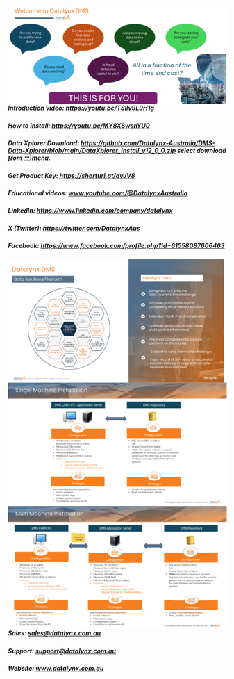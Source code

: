 [<img src="https://github.com/Datalynx-Australia/DMS-Data-Xplorer/blob/main/IntroPg1.png"
     alt="Datalynx PG1"
     style="float: left; margin-right: 10px;" />](https://www.datalynx.com.au/)

 ##### Introduction video: https://youtu.be/TSilv9L9H1g
 ##### How to install: https://youtu.be/MY8XSwsnYU0
 ##### Data Xplorer Download: https://github.com/Datalynx-Australia/DMS-Data-Xplorer/blob/main/DataXplorer_Install_v12_0_0.zip  select download from [<img src="https://github.com/Datalynx-Australia/DMS-Data-Xplorer/blob/main/IntroPg5.png">](https://github.com/Datalynx-Australia/DMS-Data-Xplorer/blob/main/DataXplorer_Install_v12_0_0.zip) menu.

 
 ##### Get Product Key: https://shorturl.at/dvJV8
 ##### Educational videos: www.youtube.com/@DatalynxAustralia
 ##### LinkedIn: https://www.linkedin.com/company/datalynx  
 ##### X (Twitter): https://twitter.com/DatalynxAus
 ##### Facebook: https://www.facebook.com/profile.php?id=61558087606463


[<img src="https://github.com/Datalynx-Australia/DMS-Data-Xplorer/blob/main/IntroPg2.png"
     alt="Datalynx PG2"
     style="float: left; margin-right: 10px;" />](https://www.datalynx.com.au/)


[<img src="https://github.com/Datalynx-Australia/DMS-Data-Xplorer/blob/main/IntroPg3.png"
     alt="Datalynx PG3"
     style="float: left; margin-right: 10px;" />](https://www.datalynx.com.au/)


[<img src="https://github.com/Datalynx-Australia/DMS-Data-Xplorer/blob/main/IntroPg4.png"
     alt="Datalynx PG4"
     style="float: left; margin-right: 10px;" />](https://www.datalynx.com.au/)


 ##### Sales:   sales@datalynx.com.au     
 ##### Support: support@datalynx.com.au     
 ##### Website: www.datalynx.com.au
